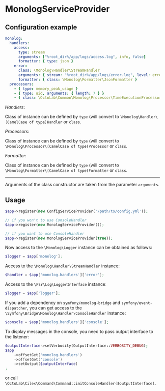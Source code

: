 # MonologServiceProvider

## Configuration example

```yml
monolog:
  handlers:
    access:
      type: stream
      arguments: ["%root_dir%/app/logs/access.log", info, false]
      formatter: { type: json }
    error:
      class: \Monolog\Handler\StreamHandler
      arguments: { stream: "%root_dir%/app/logs/error.log", level: error, bubble: false }
      formatter: { class: \Monolog\Formatter\JsonFormatter }
  processors:
    - { type: memory_peak_usage }
    - { type: uid, arguments: { length: 7 } }
    - { class: \OctoLab\Common\Monolog\Processor\TimeExecutionProcessor }
```

_Handlers_:

Class of instance can be defined by `type` (will convert to `\Monolog\Handler\(CamelCase of type)Handler` or `class`.

_Processors_:

Class of instance can be defined by `type` (will convert to `\Monolog\Processor\(CamelCase of type)Processor`
or `class`.

_Formatter_:

Class of instance can be defined by `type` (will convert to `\Monolog\Formatter\(CamelCase of type)Formatter`
or `class`.

---

Arguments of the class constructor are taken from the parameter `arguments`.

## Usage

```php
$app->register(new ConfigServiceProvider('/path/to/config.yml'));

// if you won't to use ConsoleHandler
$app->register(new MonologServiceProvider());

// if you want to use ConsoleHandler
$app->register(new MonologServiceProvider(true));
```

Now access to the `\Monolog\Logger` instance can be obtained as follows:

```php
$logger = $app['monolog'];
```

Access to the `\Monolog\Handler\StreamHandler` instance:

```php
$handler = $app['monolog.handlers']['error'];
```

Access to the `\Psr\Log\LoggerInterface` instance:

```php
$logger = $app['logger'];
```

If you add a dependency on `symfony/monolog-bridge` and `symfony/event-dispatcher`, you can get
access to the `\Symfony\Bridge\Monolog\Handler\ConsoleHandler` instance:

```php
$console = $app['monolog.handlers']['console'];
```

To display messages in the console, you need to pass output interface to the listener:

```php
$outputInterface->setVerbosity(OutputInterface::VERBOSITY_DEBUG);
$app
    ->offsetGet('monolog.handlers')
    ->offsetGet('console')
    ->setOutput($outputInterface)
;
```

or call `\OctoLab\Cilex\Command\Command::initConsoleHandler($outputInterface)`.
